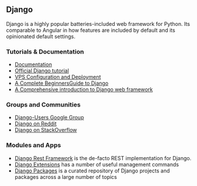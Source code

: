 ## Django

Django is a highly popular batteries-included web framework for Python.  Its comparable to
Angular in how features are included by default and its opinionated default settings.

### Tutorials & Documentation
 * [Documentation](https://docs.djangoproject.com/)
 * [Official Django tutorial](https://docs.djangoproject.com/en/stable/intro/tutorial01/)
 * [VPS Configuration and Deployment](https://www.digitalocean.com/community/tutorials/how-to-set-up-django-with-postgres-nginx-and-gunicorn-on-ubuntu-16-04)
 * [A Complete BeginnersGuide to Django](https://simpleisbetterthancomplex.com/series/beginners-guide/1.11/)
  * [A Comprehensive introduction to Django web framework](https://developer.mozilla.org/en-US/docs/Learn/Server-side/Django)

### Groups and Communities
 * [Django-Users Google Group](https://groups.google.com/forum/#!forum/django-users)
 * [Django on Reddit](https://www.reddit.com/r/django/)
 * [Django on StackOverflow](https://stackoverflow.com/questions/tagged/django)

### Modules and Apps
 * [Django Rest Framework](http://www.django-rest-framework.org/) is the de-facto REST implementation for Django.
 * [Django Extensions](http://django-extensions.readthedocs.io/en/latest/) has a number of useful management commands
 * [Django Packages](https://djangopackages.org) is a curated repository of Django projects and packages across a large number of topics

